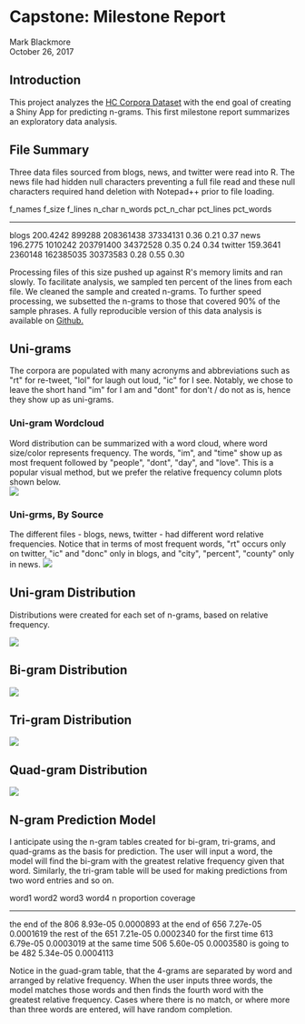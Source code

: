 # Capstone: Milestone Report
Mark Blackmore  
October 26, 2017  







## Introduction   
This project analyzes the [HC Corpora Dataset](https://d396qusza40orc.cloudfront.net/dsscapstone/dataset/Coursera-SwiftKey.zip) with the end goal of creating a Shiny App for predicting n-grams.  This first milestone report summarizes an exploratory data analysis.

## File Summary   
Three data files sourced from blogs, news, and twitter were read into R.  The news file had hidden null characters preventing a full file read and these null characters required hand deletion with Notepad++ prior to file loading. 

f_names      f_size   f_lines      n_char    n_words   pct_n_char   pct_lines   pct_words
--------  ---------  --------  ----------  ---------  -----------  ----------  ----------
blogs      200.4242    899288   208361438   37334131         0.36        0.21        0.37
news       196.2775   1010242   203791400   34372528         0.35        0.24        0.34
twitter    159.3641   2360148   162385035   30373583         0.28        0.55        0.30
  
Processing files of this size pushed up against R's memory limits and ran slowly. To facilitate analysis, we sampled ten percent of the lines from each file. We cleaned the sample and created n-grams. To further speed processing, we subsetted the n-grams to those that covered 90% of the sample phrases.  A fully reproducible version of this data analysis is available on [Github.](https://github.com/mark-blackmore/JHU-Data-Science-Capstone/blob/master/02_Task_Script.md)

## Uni-grams  
The corpora are populated with many acronyms and abbreviations such as "rt" for re-tweet, "lol" for laugh out loud, "ic" for I see. Notably, we chose to leave the short hand "im" for I am and "dont" for don't / do not as is, hence they show up as uni-grams.  

### Uni-gram Wordcloud  
Word distribution can be summarized with a word cloud, where word size/color represents frequency. The words, "im", and "time" show up as most frequent followed by "people", "dont", "day", and "love". This is a popular visual method, but we prefer the relative frequency column plots shown below.  
![](03_Milestone_Report_files/figure-html/unnamed-chunk-1-1.png)<!-- -->

### Uni-grms, By Source  
The different files - blogs, news, twitter - had different word relative frequencies. Notice that in terms of most frequent words, "rt" occurs only on twitter, "ic" and "donc" only in blogs, and "city", "percent", "county" only in news. 
![](03_Milestone_Report_files/figure-html/unnamed-chunk-2-1.png)<!-- -->

## Uni-gram Distribution
Distributions were created for each set of n-grams, based on relative frequency.

![](03_Milestone_Report_files/figure-html/unigrams-1.png)<!-- -->


## Bi-gram Distribution
![](03_Milestone_Report_files/figure-html/bigrams-1.png)<!-- -->

## Tri-gram Distribution
![](03_Milestone_Report_files/figure-html/trigrams-1.png)<!-- -->

## Quad-gram Distribution
![](03_Milestone_Report_files/figure-html/quadgrams-1.png)<!-- -->

## N-gram Prediction Model

I anticipate using the n-gram tables created for bi-gram, tri-grams, and quad-grams as the basis for prediction.  The user will input a word, the model will find the bi-gram with the greatest relative frequency given that word.  Similarly, the tri-gram table will be used for making predictions from two word entries and so on.  


word1   word2   word3   word4      n   proportion    coverage
------  ------  ------  ------  ----  -----------  ----------
the     end     of      the      806     8.93e-05   0.0000893
at      the     end     of       656     7.27e-05   0.0001619
the     rest    of      the      651     7.21e-05   0.0002340
for     the     first   time     613     6.79e-05   0.0003019
at      the     same    time     506     5.60e-05   0.0003580
is      going   to      be       482     5.34e-05   0.0004113

Notice in the guad-gram table, that the 4-grams are separated by word and arranged by relative frequency. When the user inputs three words, the model matches those words and then finds the fourth word with the greatest relative frequency.  Cases where there is no match, or where more than three words are entered, will have random completion.


